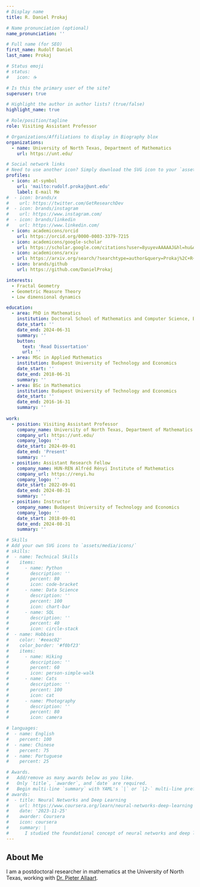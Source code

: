 ```yaml
---
# Display name
title: R. Daniel Prokaj

# Name pronunciation (optional)
name_pronunciation: ''

# Full name (for SEO)
first_name: Rudolf Daniel
last_name: Prokaj

# Status emoji
# status:
#   icon: ☕️

# Is this the primary user of the site?
superuser: true

# Highlight the author in author lists? (true/false)
highlight_name: true

# Role/position/tagline
role: Visiting Assistant Professor

# Organizations/Affiliations to display in Biography blox
organizations:
  - name: University of North Texas, Department of Mathematics
    url: https://unt.edu/

# Social network links
# Need to use another icon? Simply download the SVG icon to your `assets/media/icons/` folder.
profiles:
  - icon: at-symbol
    url: 'mailto:rudolf.prokaj@unt.edu'
    label: E-mail Me
#  - icon: brands/x
#    url: https://twitter.com/GetResearchDev
#  - icon: brands/instagram
#    url: https://www.instagram.com/
#  - icon: brands/linkedin
#    url: https://www.linkedin.com/
  - icon: academicons/orcid
    url: https://orcid.org/0000-0003-3379-7215
  - icon: academicons/google-scholar
    url: https://scholar.google.com/citations?user=8yuyevAAAAAJ&hl=hu&oi=ao
  - icon: academicons/arxiv
    url: https://arxiv.org/search/?searchtype=author&query=Prokaj%2C+R+D
  - icon: brands/github
    url: https://github.com/DanielProkaj

interests:
  - Fractal Geometry
  - Geometric Measure Theory
  - Low dimensional dynamics

education:
  - area: PhD in Mathematics
    institution: Doctoral School of Mathematics and Computer Science, BME
    date_start: ''
    date_end: 2024-06-31
    summary: ''
    button:
      text: 'Read Dissertation'
      url: ''
  - area: MSc in Applied Mathematics
    institution: Budapest University of Technology and Economics
    date_start: ''
    date_end: 2018-06-31
    summary: ''
  - area: BSc in Mathematics
    institution: Budapest University of Technology and Economics
    date_start: ''
    date_end: 2016-16-31
    summary: ''
    
work:
  - position: Visiting Assistant Professor
    company_name: University of North Texas, Department of Mathematics
    company_url: https://unt.edu/
    company_logo: ''
    date_start: 2024-09-01
    date_end: 'Present'
    summary: ''
  - position: Assistant Research Fellow
    company_name: HUN-REN Alfréd Rényi Institute of Mathematics
    company_url: https://renyi.hu
    company_logo: ''
    date_start: 2022-09-01
    date_end: 2024-08-31
    summary: ''
  - position: Instructor
    company_name: Budapest University of Technology and Economics
    company_logo: ''
    date_start: 2018-09-01
    date_end: 2024-08-31
    summary: ''

# Skills
# Add your own SVG icons to `assets/media/icons/`
# skills:
#  - name: Technical Skills
#    items:
#      - name: Python
#        description: ''
#        percent: 80
#        icon: code-bracket
#      - name: Data Science
#        description: ''
#        percent: 100
#        icon: chart-bar
#      - name: SQL
#        description: ''
#        percent: 40
#        icon: circle-stack
#  - name: Hobbies
#    color: '#eeac02'
#    color_border: '#f0bf23'
#    items:
#      - name: Hiking
#        description: ''
#        percent: 60
#        icon: person-simple-walk
#      - name: Cats
#        description: ''
#        percent: 100
#        icon: cat
#      - name: Photography
#        description: ''
#        percent: 80
#        icon: camera

# languages:
#  - name: English
#    percent: 100
#  - name: Chinese
#    percent: 75
#  - name: Portuguese
#    percent: 25

# Awards.
#   Add/remove as many awards below as you like.
#   Only `title`, `awarder`, and `date` are required.
#   Begin multi-line `summary` with YAML's `|` or `|2-` multi-line prefix and indent 2 spaces below.
# awards:
#  - title: Neural Networks and Deep Learning
#    url: https://www.coursera.org/learn/neural-networks-deep-learning
#    date: '2023-11-25'
#    awarder: Coursera
#    icon: coursera
#    summary: |
#      I studied the foundational concept of neural networks and deep learning. By the end, I was familiar with the significant technological trends driving the rise of deep learning; build, train, and apply fully connected deep neural networks; implement efficient (vectorized) neural networks; identify key parameters in a neural network’s architecture; and apply deep learning to your own applications.
---
```


## About Me

I am a postdoctoral researcher in mathematics at the University of North Texas, working with [Dr. Pieter Allaart](https://sites.math.unt.edu/~allaart/). 

